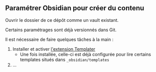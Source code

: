 ## Paramétrer Obsidian pour créer du contenu

Ouvrir le dossier de ce dépôt comme un vault existant.

Certains paramétrages sont déjà versionnés dans Git.

Il est nécessaire de faire quelques tâches à la main :

1. Installer et activer [l'extension Templater](obsidian://show-plugin?id=templater-obsidian)
	- Une fois installée, celle-ci est déjà configurée pour lire certains templates situés dans `_obsidian/templates` 
2. ...
